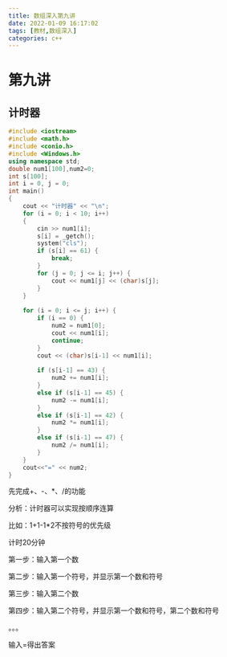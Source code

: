 ```yaml
---
title: 数组深入第九讲
date: 2022-01-09 16:17:02
tags: [教材,数组深入] 
categories: c++
---
```


# 第九讲

## 计时器

```c++
#include <iostream>
#include <math.h>
#include <conio.h>
#include <Windows.h>
using namespace std;
double num1[100],num2=0;
int s[100];
int i = 0, j = 0;
int main()
{
	cout << "计时器" << "\n";
	for (i = 0; i < 10; i++)
	{
		cin >> num1[i];
		s[i] = _getch();
		system("cls");
		if (s[i] == 61) {
			break;
		}
		for (j = 0; j <= i; j++) {
			cout << num1[j] << (char)s[j];
		}
	}
	
	for (i = 0; i <= j; i++) {
		if (i == 0) {
			num2 = num1[0];
			cout << num1[i];
			continue;
		}
		cout << (char)s[i-1] << num1[i];
		
		if (s[i-1] == 43) {
			num2 += num1[i];
		}
		else if (s[i-1] == 45) {
			num2 -= num1[i];
		}
		else if (s[i-1] == 42) {
			num2 *= num1[i];
		}
		else if (s[i-1] == 47) {
			num2 /= num1[i];
		}
	}
	cout<<"=" << num2;
}
```

先完成+、-、*、/的功能

分析：计时器可以实现按顺序连算

比如：1+1-1*2不按符号的优先级

计时20分钟

第一步：输入第一个数

第二步：输入第一个符号，并显示第一个数和符号

第三步：输入第二个数

第四步：输入第二个符号，并显示第一个数和符号，第二个数和符号

。。。

输入=得出答案
